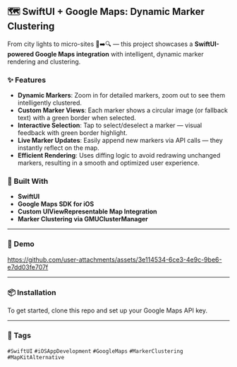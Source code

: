 ## 🗺️ SwiftUI + Google Maps: Dynamic Marker Clustering

From city lights to micro-sites 🌆➡️🔍 — this project showcases a **SwiftUI-powered Google Maps integration** with intelligent, dynamic marker rendering and clustering.

### ✨ Features

* **Dynamic Markers**: Zoom in for detailed markers, zoom out to see them intelligently clustered.
* **Custom Marker Views**: Each marker shows a circular image (or fallback text) with a green border when selected.
* **Interactive Selection**: Tap to select/deselect a marker — visual feedback with green border highlight.
* **Live Marker Updates**: Easily append new markers via API calls — they instantly reflect on the map.
* **Efficient Rendering**: Uses diffing logic to avoid redrawing unchanged markers, resulting in a smooth and optimized user experience.

### 🔧 Built With

* **SwiftUI**
* **Google Maps SDK for iOS**
* **Custom UIViewRepresentable Map Integration**
* **Marker Clustering via GMUClusterManager**

---

### 📸 Demo




https://github.com/user-attachments/assets/3e114534-6ce3-4e9c-9be6-e7dd03fe707f





---

### 📦 Installation

To get started, clone this repo and set up your Google Maps API key.

---

### 🔖 Tags
`#SwiftUI` `#iOSAppDevelopment` `#GoogleMaps` `#MarkerClustering` `#MapKitAlternative`


